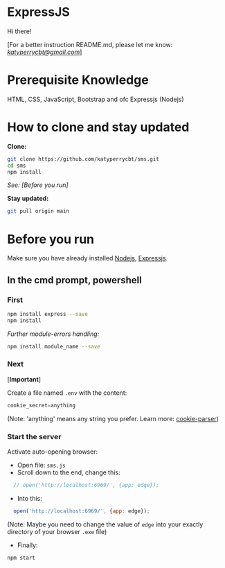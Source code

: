 # ExpressJS
Hi there! 

[For a better instruction README.md, please let me know: *katyperrycbt@gmail.com*]

# Prerequisite Knowledge
HTML, CSS, JavaScript, Bootstrap and ofc Expressjs (Nodejs)

# How to clone and stay updated

**Clone:**
```bash
git clone https://github.com/katyperrycbt/sms.git
cd sms
npm install
```
*See: [Before you run]*

**Stay updated:**
```bash
git pull origin main
```

# Before you run

Make sure you have already installed [Nodejs](https://docs.npmjs.com/downloading-and-installing-node-js-and-npm), [Expressjs](http://expressjs.com/).

## In the cmd prompt, powershell
### First 
```bash
npm install express --save
npm install
```
*Further module-errors handling:*
```bash
npm install module_name --save
```
### Next 
[**Important**] 

Create a file named `.env` with the content: 
```javascript
cookie_secret=anything
```

(Note: 'anything' means any string you prefer. Learn more: [cookie-parser](https://www.npmjs.com/package/cookie-parser))

### Start the server
Activate auto-opening browser:
* Open file: `sms.js`
* Scroll down to the end, change this:
```javascript
  // open('http://localhost:6969/', {app: edge});
```
* Into this:
```javascript
  open('http://localhost:6969/', {app: edge});
```
(Note: Maybe you need to change the value of `edge` into your exactly directory of your browser `.exe` file)
* Finally:
```bash
npm start
```
